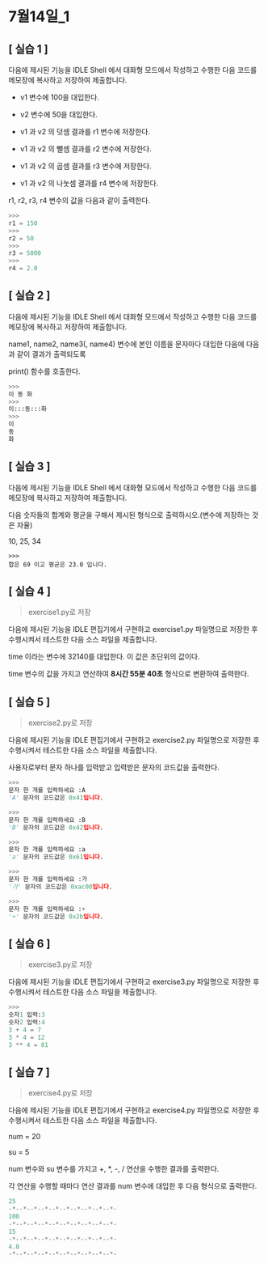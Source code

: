 # 7월14일_1

## [ 실습 1 ] 

다음에 제시된 기능을 IDLE Shell 에서 대화형 모드에서 작성하고 수행한 다음 코드를 메모장에 복사하고 저장하여 제출합니다.

- v1 변수에 100을 대입한다.

- v2 변수에 50을 대입한다.

- v1 과 v2 의 덧셈 결과를 r1 변수에 저장한다.

- v1 과 v2 의 뺄셈 결과를 r2 변수에 저장한다.

- v1 과 v2 의 곱셈 결과를 r3 변수에 저장한다.

- v1 과 v2 의 나눗셈 결과를 r4 변수에 저장한다.

r1, r2, r3, r4 변수의 값을 다음과 같이 출력한다.

```python
>>>
r1 = 150
>>>
r2 = 50
>>>
r3 = 5000
>>>
r4 = 2.0
```



## [ 실습 2 ]

다음에 제시된 기능을 IDLE Shell 에서 대화형 모드에서 작성하고 수행한 다음 코드를 메모장에 복사하고 저장하여 제출합니다. 

name1, name2, name3(, name4) 변수에 본인 이름을 문자마다 대입한 다음에 다음과 같이 결과가 출력되도록

print() 함수를 호출한다.

```python
>>>
이 동 화
>>>
이:::동:::화
>>>
이
동
화
```



## [ 실습 3 ]

다음에 제시된 기능을 IDLE Shell 에서 대화형 모드에서 작성하고 수행한 다음 코드를 메모장에 복사하고 저장하여 제출합니다. 

다음 숫자들의 합계와 평균을 구해서 제시된 형식으로 출력하시오.(변수에 저장하는 것은 자율)

10, 25, 34

```
>>>
합은 69 이고 평균은 23.0 입니다.
```



## [ 실습 4 ]

> exercise1.py로 저장

다음에 제시된 기능을 IDLE 편집기에서 구현하고 exercise1.py 파일명으로 저장한 후 수행시켜서 테스트한 다음 소스 파일을 제출합니다.

time 이라는 변수에 32140를 대입한다. 이 값은 초단위의 값이다.

time 변수의 값을 가지고 연산하여 __8시간 55분 40초__  형식으로 변환하여 출력한다.



## [ 실습 5 ]

> exercise2.py로 저장

다음에 제시된 기능을 IDLE 편집기에서 구현하고 exercise2.py 파일명으로 저장한 후 수행시켜서 테스트한 다음 소스 파일을 제출합니다.

사용자로부터 문자 하나를 입력받고 입력받은 문자의 코드값을 출력한다.

```python
>>>
문자 한 개를 입력하세요 :A
'A' 문자의 코드값은 0x41입니다.

>>>
문자 한 개를 입력하세요 :B
'B' 문자의 코드값은 0x42입니다.

>>>
문자 한 개를 입력하세요 :a
'a' 문자의 코드값은 0x61입니다.

>>>
문자 한 개를 입력하세요 :가
'가' 문자의 코드값은 0xac00입니다.

>>>
문자 한 개를 입력하세요 :+
'+' 문자의 코드값은 0x2b입니다.
```



## [ 실습 6 ]

> exercise3.py로 저장

다음에 제시된 기능을 IDLE 편집기에서 구현하고 exercise3.py 파일명으로 저장한 후 수행시켜서 테스트한 다음 소스 파일을 제출합니다.

```python
>>>
숫자1 입력:3
숫자2 입력:4
3 + 4 = 7
3 * 4 = 12
3 ** 4 = 81
```



## [ 실습 7 ]

> exercise4.py로 저장

다음에 제시된 기능을 IDLE 편집기에서 구현하고 exercise4.py 파일명으로 저장한 후 수행시켜서 테스트한 다음 소스 파일을 제출합니다.

num = 20

su = 5

num 변수와 su 변수를 가지고 +, *, -, / 연산을 수행한 결과를 출력한다.

각 연산을 수행할 때마다 연산 결과를 num 변수에 대입한 후 다음 형식으로 출력한다.

```python
25
-*--*--*--*--*--*--*--*--*--*-
100
-*--*--*--*--*--*--*--*--*--*-
15
-*--*--*--*--*--*--*--*--*--*-
4.0
-*--*--*--*--*--*--*--*--*--*-
```

